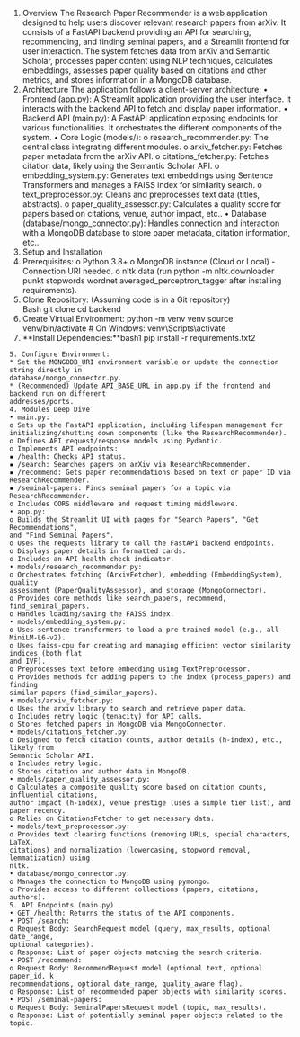 1. Overview 
The Research Paper Recommender is a web application designed to help users discover relevant 
research papers from arXiv. It consists of a FastAPI backend providing an API for searching, 
recommending, and finding seminal papers, and a Streamlit frontend for user interaction. The 
system fetches data from arXiv and Semantic Scholar, processes paper content using NLP 
techniques, calculates embeddings, assesses paper quality based on citations and other metrics, 
and stores information in a MongoDB database. 
2. Architecture 
The application follows a client-server architecture: 
• Frontend (app.py): A Streamlit application providing the user interface. It interacts with the 
backend API to fetch and display paper information. 
• Backend API (main.py): A FastAPI application exposing endpoints for various 
functionalities. It orchestrates the different components of the system. 
• Core Logic (models/): 
o research_recommender.py: The central class integrating different modules. 
o arxiv_fetcher.py: Fetches paper metadata from the arXiv API. 
o citations_fetcher.py: Fetches citation data, likely using the Semantic Scholar API. 
o embedding_system.py: Generates text embeddings using Sentence Transformers 
and manages a FAISS index for similarity search. 
o text_preprocessor.py: Cleans and preprocesses text data (titles, abstracts). 
o paper_quality_assessor.py: Calculates a quality score for papers based on 
citations, venue, author impact, etc.. 
• Database (database/mongo_connector.py): Handles connection and interaction with a 
MongoDB database to store paper metadata, citation information, etc.. 
3. Setup and Installation 
1. Prerequisites: 
o Python 3.8+ 
o MongoDB instance (Cloud or Local) - Connection URI needed. 
o nltk data (run python -m nltk.downloader punkt stopwords wordnet 
averaged_perceptron_tagger after installing requirements). 
2. Clone Repository: (Assuming code is in a Git repository)  
Bash 
git clone <repository-url> 
cd backend 
3. Create Virtual Environment: 
python -m venv venv 
source venv/bin/activate # On Windows: venv\Scripts\activate 
4. **Install Dependencies:**bash1 
pip install -r requirements.txt2  
``` 
5. Configure Environment: 
* Set the MONGODB_URI environment variable or update the connection string directly in 
database/mongo_connector.py. 
* (Recommended) Update API_BASE_URL in app.py if the frontend and backend run on different 
addresses/ports. 
4. Modules Deep Dive 
• main.py: 
o Sets up the FastAPI application, including lifespan management for 
initializing/shutting down components (like the ResearchRecommender). 
o Defines API request/response models using Pydantic. 
o Implements API endpoints:  
▪ /health: Checks API status. 
▪ /search: Searches papers on arXiv via ResearchRecommender. 
▪ /recommend: Gets paper recommendations based on text or paper ID via 
ResearchRecommender. 
▪ /seminal-papers: Finds seminal papers for a topic via 
ResearchRecommender. 
o Includes CORS middleware and request timing middleware. 
• app.py: 
o Builds the Streamlit UI with pages for "Search Papers", "Get Recommendations", 
and "Find Seminal Papers". 
o Uses the requests library to call the FastAPI backend endpoints. 
o Displays paper details in formatted cards. 
o Includes an API health check indicator. 
• models/research_recommender.py: 
o Orchestrates fetching (ArxivFetcher), embedding (EmbeddingSystem), quality 
assessment (PaperQualityAssessor), and storage (MongoConnector). 
o Provides core methods like search_papers, recommend, find_seminal_papers. 
o Handles loading/saving the FAISS index. 
• models/embedding_system.py: 
o Uses sentence-transformers to load a pre-trained model (e.g., all-MiniLM-L6-v2). 
o Uses faiss-cpu for creating and managing efficient vector similarity indices (both flat 
and IVF). 
o Preprocesses text before embedding using TextPreprocessor. 
o Provides methods for adding papers to the index (process_papers) and finding 
similar papers (find_similar_papers). 
• models/arxiv_fetcher.py: 
o Uses the arxiv library to search and retrieve paper data. 
o Includes retry logic (tenacity) for API calls. 
o Stores fetched papers in MongoDB via MongoConnector. 
• models/citations_fetcher.py: 
o Designed to fetch citation counts, author details (h-index), etc., likely from 
Semantic Scholar API. 
o Includes retry logic. 
o Stores citation and author data in MongoDB. 
• models/paper_quality_assessor.py: 
o Calculates a composite quality score based on citation counts, influential citations, 
author impact (h-index), venue prestige (uses a simple tier list), and paper recency. 
o Relies on CitationsFetcher to get necessary data. 
• models/text_preprocessor.py: 
o Provides text cleaning functions (removing URLs, special characters, LaTeX, 
citations) and normalization (lowercasing, stopword removal, lemmatization) using 
nltk. 
• database/mongo_connector.py: 
o Manages the connection to MongoDB using pymongo. 
o Provides access to different collections (papers, citations, authors). 
5. API Endpoints (main.py) 
• GET /health: Returns the status of the API components. 
• POST /search:  
o Request Body: SearchRequest model (query, max_results, optional date_range, 
optional categories). 
o Response: List of paper objects matching the search criteria. 
• POST /recommend:  
o Request Body: RecommendRequest model (optional text, optional paper_id, k 
recommendations, optional date_range, quality_aware flag). 
o Response: List of recommended paper objects with similarity scores. 
• POST /seminal-papers:  
o Request Body: SeminalPapersRequest model (topic, max_results). 
o Response: List of potentially seminal paper objects related to the topic.
